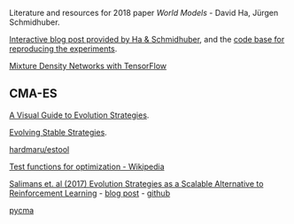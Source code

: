 Literature and resources for 2018 paper *World Models* - David Ha, Jürgen Schmidhuber.

[Interactive blog post provided by Ha & Schmidhuber](https://worldmodels.github.io/), and the [code base for reproducing the experiments](https://github.com/hardmaru/WorldModelsExperiments).

[Mixture Density Networks with TensorFlow](http://blog.otoro.net/2015/11/24/mixture-density-networks-with-tensorflow/)

## CMA-ES

[A Visual Guide to Evolution Strategies](http://blog.otoro.net/2017/10/29/visual-evolution-strategies/).

[Evolving Stable Strategies](http://blog.otoro.net/2017/11/12/evolving-stable-strategies/).

[hardmaru/estool](https://github.com/hardmaru/estool)

[Test functions for optimization - Wikipedia](https://en.wikipedia.org/wiki/Test_functions_for_optimization)

[Salimans et. al (2017) Evolution Strategies as a Scalable Alternative to Reinforcement Learning](https://arxiv.org/pdf/1703.03864.pdf) - [blog post](https://openai.com/blog/evolution-strategies/) - [github](https://github.com/openai/evolution-strategies-starter)

[pycma](https://github.com/CMA-ES/pycma)
